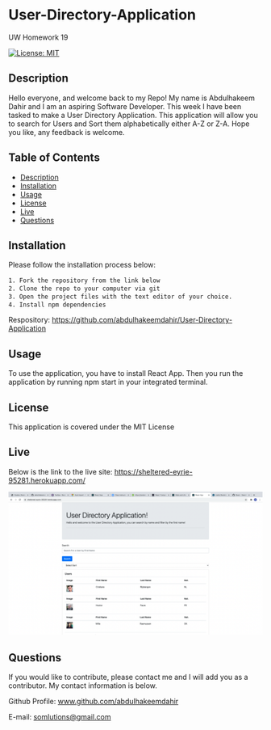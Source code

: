 # User-Directory-Application

UW Homework 19

[![License: MIT](https://img.shields.io/badge/License-MIT-yellow.svg)](https://opensource.org/licenses/MIT)

## Description

Hello everyone, and welcome back to my Repo! My name is Abdulhakeem Dahir and I am an aspiring Software Developer. This week I have been tasked to make a User Directory Application. This application will allow you to search for Users and Sort them alphabetically either A-Z or Z-A. Hope you like, any feedback is welcome.

## Table of Contents

- [Description](#description)
- [Installation](#installation)
- [Usage](#usage)
- [License](#license)
- [Live](#live)
- [Questions](#questions)

## Installation

Please follow the installation process below:

```
1. Fork the repository from the link below
2. Clone the repo to your computer via git
3. Open the project files with the text editor of your choice.
4. Install npm dependencies
```

Respository:
https://github.com/abdulhakeemdahir/User-Directory-Application

## Usage

To use the application, you have to install React App. Then you run the application by running npm start in your integrated terminal.

## License

This application is covered under the MIT License

## Live

Below is the link to the live site:
https://sheltered-eyrie-95281.herokuapp.com/

![image](public/hw19.png)

## Questions

If you would like to contribute, please contact me and I will add you as a contributor. My contact information is below.

Github Profile: www.github.com/abdulhakeemdahir

E-mail: somlutions@gmail.com
